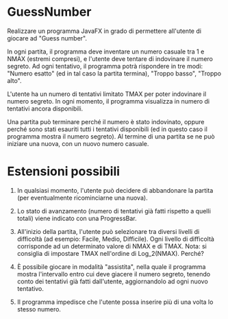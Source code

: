 # GuessNumber

Realizzare un programma JavaFX in grado di permettere all'utente di giocare ad "Guess number".

In ogni partita, il programma deve inventare un numero casuale tra 1 e NMAX (estremi compresi), e l'utente deve tentare di indovinare il numero segreto. Ad ogni tentativo, il programma potrà rispondere in tre modi: "Numero esatto" (ed in tal caso la partita termina), "Troppo basso", "Troppo alto".

L'utente ha un numero di tentativi limitato TMAX per poter indovinare il numero segreto. In ogni momento, il programma visualizza in numero di tentativi ancora disponibili.

Una partita può terminare perché il numero è stato indovinato, oppure perché sono stati esauriti tutti i tentativi disponibili (ed in questo caso il programma mostra il numero segreto). Al termine di una partita se ne può iniziare una nuova, con un nuovo numero casuale.

# Estensioni possibili

1. In qualsiasi momento, l'utente può decidere di abbandonare la partita (per eventualmente ricominciarne una nuova).

2. Lo stato di avanzamento (numero di tentativi già fatti rispetto a quelli totali) viene indicato con una ProgressBar.

3. All'inizio della partita, l'utente può selezionare tra diversi livelli di difficoltà (ad esempio: Facile, Medio, Difficile). Ogni      livello di difficoltà corrisponde ad un determinato valore di NMAX e di TMAX. Nota: si consiglia di impostare TMAX nell'ordine di Log_2(NMAX). Perché?

4. È possibile giocare in modalità "assistita", nella quale il programma mostra l'intervallo entro cui deve giacere il numero segreto, tenendo conto dei tentativi già fatti dall'utente, aggiornandolo ad ogni nuovo tentativo.

5. Il programma impedisce che l'utente possa inserire più di una volta lo stesso numero.
